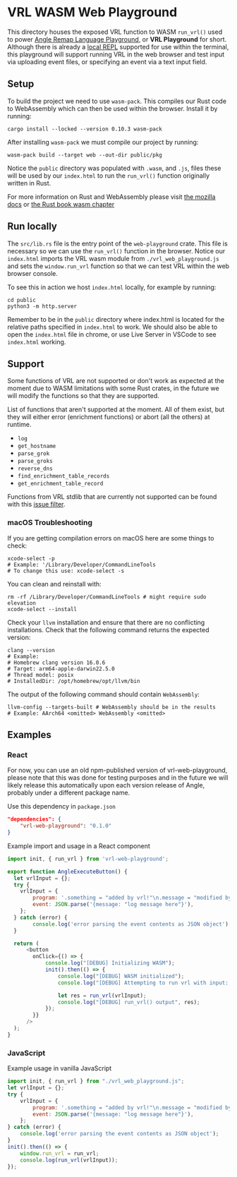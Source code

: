 # VRL WASM Web Playground

This directory houses the exposed VRL function to WASM `run_vrl()` used to
power [Angle Remap Language Playground][vrl-playground], or **VRL Playground**
for short. Although there is already a [local REPL][vrl-repl] supported for
use within the terminal, this playground will support running VRL in the web
browser and test input via uploading event files, or specifying an event via
a text input field.

## Setup

To build the project we need to use `wasm-pack`. This compiles our Rust code
to WebAssembly which can then be used within the browser. Install it by running:

```shell
cargo install --locked --version 0.10.3 wasm-pack
```

After installing `wasm-pack` we must compile our project by running:

```shell
wasm-pack build --target web --out-dir public/pkg
```

Notice the `public` directory was populated with `.wasm`, and `.js`,
files these will be used by our `index.html` to run the `run_vrl()`
function originally written in Rust.

For more information on Rust and WebAssembly please visit
[the mozilla docs][mozilla-wasm-rust-docs] or
[the Rust book wasm chapter][rust-book-wasm]

## Run locally

The `src/lib.rs` file is the entry point of the `web-playground` crate.
This file is necessary so we can use the `run_vrl()` function in the browser.
Notice our `index.html` imports the VRL wasm module from `./vrl_web_playground.js`
and sets the `window.run_vrl` function so that we can test VRL within
the web browser console.

To see this in action we host `index.html` locally, for example by running:

```shell
cd public
python3 -m http.server
```

Remember to be in the `public` directory where index.html is located for the
relative paths specified in `index.html` to work.
We should also be able to open the `index.html` file in chrome, or use Live Server
in VSCode to see `index.html` working.

## Support

Some functions of VRL are not supported or don't work as expected at the
moment due to WASM limitations with some Rust crates, in
the future we will modify the functions so that they are supported.

List of functions that aren't supported at the moment. All of them exist,
but they will either error (enrichment functions) or abort (all the others) at runtime.

- `log`
- `get_hostname`
- `parse_grok`
- `parse_groks`
- `reverse_dns`
- `find_enrichment_table_records`
- `get_enrichment_table_record`

Functions from VRL stdlib that are currently not supported can be found
with this [issue filter][vrl-wasm-unsupported-filter].

### macOS Troubleshooting

If you are getting compilation errors on macOS here are some things to check:

```shell
xcode-select -p
# Example: '/Library/Developer/CommandLineTools
# To change this use: xcode-select -s
```

You can clean and reinstall with:

```shell
rm -rf /Library/Developer/CommandLineTools # might require sudo elevation
xcode-select --install
```

Check your `llvm` installation and ensure that there are no conflicting installations. Check that the following command returns the expected version:

```shell
clang --version
# Example:
# Homebrew clang version 16.0.6
# Target: arm64-apple-darwin22.5.0
# Thread model: posix
# InstalledDir: /opt/homebrew/opt/llvm/bin
```

The output of the following command should contain `WebAssembly`:

```shell
llvm-config --targets-built # WebAssembly should be in the results
# Example: AArch64 <omitted> WebAssembly <omitted>
```

## Examples

### React

For now, you can use an old npm-published version of vrl-web-playground,
please note that this was done for testing purposes and in the future we
will likely release this automatically upon each version release of Angle,
probably under a different package name.

Use this dependency in `package.json`

```json
"dependencies": {
    "vrl-web-playground": "0.1.0"
}
```

Example import and usage in a React component

```javascript
import init, { run_vrl } from 'vrl-web-playground';

export function AngleExecuteButton() {
  let vrlInput = {};
  try {
    vrlInput = {
        program: '.something = "added by vrl!"\n.message = "modified by vrl!"',
        event: JSON.parse('{message: "log message here"}'),
    };
  } catch (error) {
        console.log('error parsing the event contents as JSON object');
  }

  return (
      <button
        onClick={() => {
            console.log("[DEBUG] Initializing WASM");
            init().then(() => {
                console.log("[DEBUG] WASM initialized");
                console.log("[DEBUG] Attempting to run vrl with input: ", vrlInput);

                let res = run_vrl(vrlInput);
                console.log("[DEBUG] run_vrl() output", res);
            });
        }}
      />
  );
}
```

### JavaScript

Example usage in vanilla JavaScript

```javascript
import init, { run_vrl } from "./vrl_web_playground.js";
let vrlInput = {};
try {
    vrlInput = {
        program: '.something = "added by vrl!"\n.message = "modified by vrl!"',
        event: JSON.parse('{message: "log message here"}'),
    };
} catch (error) {
    console.log('error parsing the event contents as JSON object');
}
init().then(() => {
    window.run_vrl = run_vrl;
    console.log(run_vrl(vrlInput));
});
```

[angle]: https://angle.khulnasoft.com
[vrl]: https://vrl.dev
[vrl-playground]: https://github.com/khulnasoft/angle/issues/14653
[mozilla-wasm-rust-docs]: https://developer.mozilla.org/en-US/docs/WebAssembly/Rust_to_wasm
[rust-book-wasm]: https://rustwasm.github.io/docs/book/
[vrl-repl]: https://github.com/khulnasoft/angle/tree/master/lib/vrl/cli
[vrl-wasm-unsupported-filter]: https://github.com/khulnasoft/angle/issues?q=is%3Aopen+is%3Aissue+label%3A%22vrl%3A+playground%22+wasm+compatible
